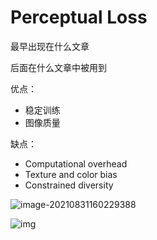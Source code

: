 # Perceptual Loss



最早出现在什么文章



后面在什么文章中被用到





优点：

- 稳定训练
- 图像质量



缺点：

- Computational overhead
- Texture and color bias
- Constrained diversity





![image-20210831160229388](C:\Users\zhiyuyang4\AppData\Roaming\Typora\typora-user-images\image-20210831160229388.png)

![img](https://github.com/boschresearch/OASIS/raw/master/iclr2021_oasis_poster.png)

